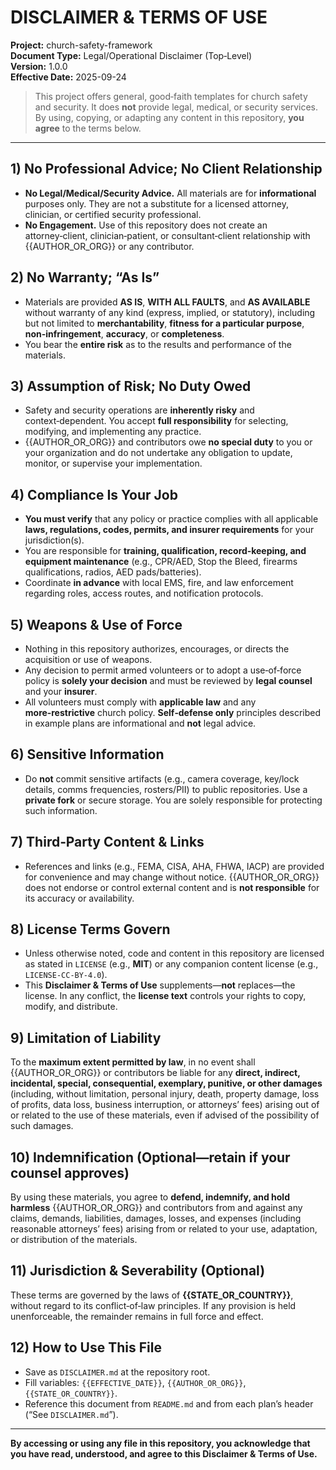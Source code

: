# DISCLAIMER & TERMS OF USE

**Project:** church-safety-framework  
**Document Type:** Legal/Operational Disclaimer (Top‑Level)  
**Version:** 1.0.0  
**Effective Date:** 2025-09-24
> This project offers general, good‑faith templates for church safety and security. It does **not** provide legal, medical, or security services. By using, copying, or adapting any content in this repository, **you agree** to the terms below.

---

## 1) No Professional Advice; No Client Relationship
- **No Legal/Medical/Security Advice.** All materials are for **informational** purposes only. They are not a substitute for a licensed attorney, clinician, or certified security professional.  
- **No Engagement.** Use of this repository does not create an attorney‑client, clinician‑patient, or consultant‑client relationship with {{AUTHOR_OR_ORG}} or any contributor.

## 2) No Warranty; “As Is”
- Materials are provided **AS IS**, **WITH ALL FAULTS**, and **AS AVAILABLE** without warranty of any kind (express, implied, or statutory), including but not limited to **merchantability**, **fitness for a particular purpose**, **non‑infringement**, **accuracy**, or **completeness**.  
- You bear the **entire risk** as to the results and performance of the materials.

## 3) Assumption of Risk; No Duty Owed
- Safety and security operations are **inherently risky** and context‑dependent. You accept **full responsibility** for selecting, modifying, and implementing any practice.  
- {{AUTHOR_OR_ORG}} and contributors owe **no special duty** to you or your organization and do not undertake any obligation to update, monitor, or supervise your implementation.

## 4) Compliance Is Your Job
- **You must verify** that any policy or practice complies with all applicable **laws, regulations, codes, permits, and insurer requirements** for your jurisdiction(s).  
- You are responsible for **training, qualification, record‑keeping, and equipment maintenance** (e.g., CPR/AED, Stop the Bleed, firearms qualifications, radios, AED pads/batteries).  
- Coordinate **in advance** with local EMS, fire, and law enforcement regarding roles, access routes, and notification protocols.

## 5) Weapons & Use of Force
- Nothing in this repository authorizes, encourages, or directs the acquisition or use of weapons.  
- Any decision to permit armed volunteers or to adopt a use‑of‑force policy is **solely your decision** and must be reviewed by **legal counsel** and your **insurer**.  
- All volunteers must comply with **applicable law** and any **more‑restrictive** church policy. **Self‑defense only** principles described in example plans are informational and **not** legal advice.

## 6) Sensitive Information
- Do **not** commit sensitive artifacts (e.g., camera coverage, key/lock details, comms frequencies, rosters/PII) to public repositories. Use a **private fork** or secure storage. You are solely responsible for protecting such information.

## 7) Third‑Party Content & Links
- References and links (e.g., FEMA, CISA, AHA, FHWA, IACP) are provided for convenience and may change without notice. {{AUTHOR_OR_ORG}} does not endorse or control external content and is **not responsible** for its accuracy or availability.

## 8) License Terms Govern
- Unless otherwise noted, code and content in this repository are licensed as stated in `LICENSE` (e.g., **MIT**) or any companion content license (e.g., `LICENSE-CC-BY-4.0`).  
- This **Disclaimer & Terms of Use** supplements—**not** replaces—the license. In any conflict, the **license text** controls your rights to copy, modify, and distribute.

## 9) Limitation of Liability
To the **maximum extent permitted by law**, in no event shall {{AUTHOR_OR_ORG}} or contributors be liable for any **direct, indirect, incidental, special, consequential, exemplary, punitive, or other damages** (including, without limitation, personal injury, death, property damage, loss of profits, data loss, business interruption, or attorneys’ fees) arising out of or related to the use of these materials, even if advised of the possibility of such damages.

## 10) Indemnification (Optional—retain if your counsel approves)
By using these materials, you agree to **defend, indemnify, and hold harmless** {{AUTHOR_OR_ORG}} and contributors from and against any claims, demands, liabilities, damages, losses, and expenses (including reasonable attorneys’ fees) arising from or related to your use, adaptation, or distribution of the materials.

## 11) Jurisdiction & Severability (Optional)
These terms are governed by the laws of **{{STATE_OR_COUNTRY}}**, without regard to its conflict‑of‑law principles. If any provision is held unenforceable, the remainder remains in full force and effect.

## 12) How to Use This File
- Save as `DISCLAIMER.md` at the repository root.  
- Fill variables: `{{EFFECTIVE_DATE}}`, `{{AUTHOR_OR_ORG}}`, `{{STATE_OR_COUNTRY}}`.  
- Reference this document from `README.md` and from each plan’s header (“See `DISCLAIMER.md`”).

---

**By accessing or using any file in this repository, you acknowledge that you have read, understood, and agree to this Disclaimer & Terms of Use.**